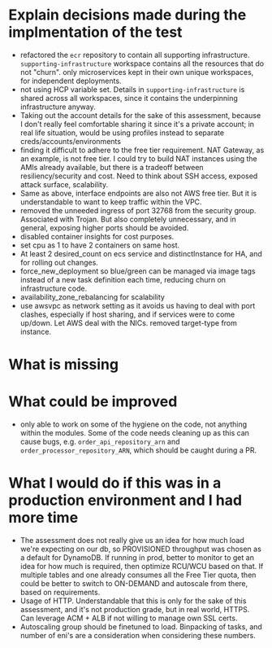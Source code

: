 # Explain decisions made during the implmentation of the test
- refactored the `ecr` repository to contain all supporting infrastructure. `supporting-infrastructure` workspace contains all the resources that do not "churn". only microservices kept in their own unique workspaces, for independent deployments.
- not using HCP variable set. Details in `supporting-infrastructure` is shared across all workspaces, since it contains the underpinning infrastructure anyway.
- Taking out the account details for the sake of this assessment, because I don't really feel comfortable sharing it since it's a private account; in real life situation, would be using profiles instead to separate creds/accounts/environments
- finding it difficult to adhere to the free tier requirement. NAT Gateway, as an example, is not free tier. I could try to build NAT instances using the AMIs already available, but there is a tradeoff between resiliency/security and cost. Need to think about SSH access, exposed attack surface, scalability.
- Same as above, interface endpoints are also not AWS free tier. But it is understandable to want to keep traffic within the VPC.
- removed the unneeded ingress of port 32768 from the security group. Associated with Trojan. But also completely unnecessary, and in general, exposing higher ports should be avoided.
- disabled container insights for cost purposes.
- set cpu as 1 to have 2 containers on same host.
- At least 2 desired_count on ecs service and distinctInstance for HA, and for rolling out changes.
- force_new_deployment so blue/green can be managed via image tags instead of a new task definition each time, reducing churn on infrastructure code.
- availability_zone_rebalancing for scalability
- use awsvpc as network setting as it avoids us having to deal with port clashes, especially if host sharing, and if services were to come up/down. Let AWS deal with the NICs. removed target-type from instance.


# What is missing 


# What could be improved 
- only able to work on some of the hygiene on the code, not anything within the modules. Some of the code needs cleaning up as this can cause bugs, e.g. `order_api_repository_arn` and `order_processor_repository_ARN`, which should be caught during a PR.

# What I would do if this was in a production environment and I had more time
- The assessment does not really give us an idea for how much load we're expecting on our db, so PROVISIONED throughput was chosen as a default for DynamoDB. If running in prod, better to monitor to get an idea for how much is required, then optimize RCU/WCU based on that. If multiple tables and one already consumes all the Free Tier quota, then could be better to switch to ON-DEMAND and autoscale from there, based on requirements.
- Usage of HTTP. Understandable that this is only for the sake of this assessment, and it's not production grade, but in real world, HTTPS. Can leverage ACM + ALB if not willing to manage own SSL certs.
- Autoscaling group should be finetuned to load. Binpacking of tasks, and number of eni's are a consideration when considering these numbers.